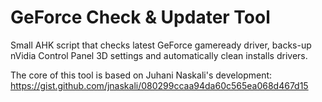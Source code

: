# GeForce Check & Updater Tool
Small AHK script that checks latest GeForce gameready driver, backs-up nVidia Control Panel 3D settings and automatically clean installs drivers.

The core of this tool is based on Juhani Naskali's development: https://gist.github.com/jnaskali/080299ccaa94da60c565ea068d467d15

